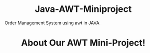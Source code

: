 # Java-AWT-Miniproject
Order Management System using awt in JAVA.

<!DOCTYPE html>
<html lang="en">
<head>
    <meta charset="UTF-8">
    <title></title>
</head>
<style>
h1{text-align: center}
</style>

<body>
    <h1>About Our AWT Mini-Project!</h1>
    
<object data="E:\\Users\\Raju Jogani\\OneDrive\\Desktop\\Miniproject Report.pdf" type="application/pdf" width="100%" height="900px">
<a href="E:\\Users\\Raju Jogani\\OneDrive\\Desktop\\Miniproject Report.pdf">test.pdf</a>
</object>
</body>
</html>

